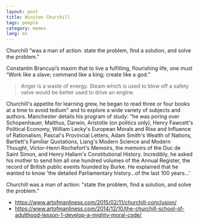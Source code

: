 ```yaml
---
layout: post
title: Winston Churchill
tags: people
category: memex
lang: en
---
```


Churchill “was a man of action: state the problem, find a solution, and solve the problem.”

Constantin Brancuși’s maxim that to live a fulfilling, flourishing life, one must “Work like a slave; command like a king; create like a god.”

> Anger is a waste of energy. Steam which is used to blow off a safety valve would be better used to drive an engine.

Churchill's appetite for learning grew, he began to read three or four books at a time to avoid tedium" and to explore a wide variety of subjects and authors. Manchester details his program of study:
"he was poring over Schopenhauer, Malthus, Darwin, Aristotle (on politics only), Henry Fawcett's Political Economy, William Lecky's European Morals and Rise and Influence of Rationalism, Pascal's Provincial Letters, Adam Smith's Wealth of Nations, Bartlett's Familiar Quotations, Liang's Modern Science and Modern Thought, Victor-Henri Rochefort's Memoirs, the memoirs of the Duc de Saint Simon, and Henry Hallam's Constitutional History. Incredibly, he asked his mother to send him all one hundred volumes of the Annual Register, the record of British public events founded by Burke. He explained that he wanted to know 'the detailed Parliamentary history...of the last 100 years...'

Churchill was a man of action: "state the problem, find a solution, and solve the problem."

- https://www.artofmanliness.com/2015/02/11/churchill-conclusion/
- https://www.artofmanliness.com/2014/12/10/the-churchill-school-of-adulthood-lesson-1-develop-a-mighty-moral-code/